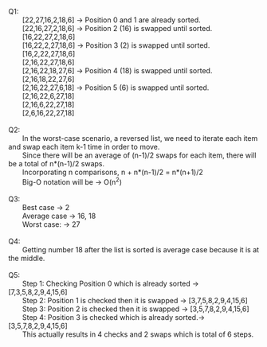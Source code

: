 Q1: <br>
&emsp;&emsp;[22,27,16,2,18,6] &rarr; Position 0 and 1 are already sorted.<br> 
&emsp;&emsp;[22,16,27,2,18,6] &rarr; Position 2 (16) is swapped until sorted.<br> 
&emsp;&emsp;[16,22,27,2,18,6] <br> 
&emsp;&emsp;[16,22,2,27,18,6] &rarr; Position 3 (2) is swapped until sorted.<br> 
&emsp;&emsp;[16,2,22,27,18,6] <br> 
&emsp;&emsp;[2,16,22,27,18,6] <br> 
&emsp;&emsp;[2,16,22,18,27,6] &rarr; Position 4 (18) is swapped until sorted.<br> 
&emsp;&emsp;[2,16,18,22,27,6] <br>
&emsp;&emsp;[2,16,22,27,6,18] &rarr; Position 5 (6) is swapped until sorted.<br> 
&emsp;&emsp;[2,16,22,6,27,18] <br> 
&emsp;&emsp;[2,16,6,22,27,18] <br> 
&emsp;&emsp;[2,6,16,22,27,18] <br>
<br>
Q2: <br>
&emsp;&emsp;In the worst-case scenario, a reversed list, we need to iterate each item and swap each item k-1 time in order to move.<br>
&emsp;&emsp;Since there will be an average of (n-1)/2 swaps for each item, there will be a total of n*(n-1)/2 swaps.<br>
&emsp;&emsp;Incorporating n comparisons, n + n*(n-1)/2 = n*(n+1)/2<br>
&emsp;&emsp;Big-O notation will be &rarr; O(n<sup>2</sup>)<br>
<br>
Q3: <br>
&emsp;&emsp;Best case &rarr; 2<br>
&emsp;&emsp;Average case &rarr; 16, 18<br>
&emsp;&emsp;Worst case: &rarr; 27<br>
<br>
Q4: <br>
&emsp;&emsp;Getting number 18 after the list is sorted is average case because it is at the middle.<br>
<br>
Q5: <br>
&emsp;&emsp;Step 1: Checking Position 0 which is already sorted &rarr; [7,3,5,8,2,9,4,15,6]<br> 
&emsp;&emsp;Step 2: Position 1 is checked then it is swapped &rarr; [3,7,5,8,2,9,4,15,6]<br> 
&emsp;&emsp;Step 3: Position 2 is checked then it is swapped &rarr; [3,5,7,8,2,9,4,15,6]<br> 
&emsp;&emsp;Step 4: Position 3 is checked which is already sorted.&rarr; [3,5,7,8,2,9,4,15,6]<br> 
&emsp;&emsp;This actually results in 4 checks and 2 swaps which is total of 6 steps.<br> 